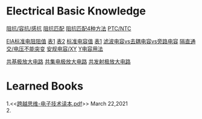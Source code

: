 # Electrical Basic Knowledge
[阻抗/容抗/感抗](https://user-images.githubusercontent.com/32056331/112106601-d78dcc80-8be8-11eb-9f9b-d9693a4de2f6.png)
[阻抗匹配](https://user-images.githubusercontent.com/32056331/112110833-681adb80-8bee-11eb-9c91-126aa71c3646.png)
[阻抗匹配4种方法](https://user-images.githubusercontent.com/32056331/112113136-643c8880-8bf1-11eb-8ba3-42e5c3772a22.png)
[PTC/NTC](https://user-images.githubusercontent.com/32056331/112107506-fd67a100-8be9-11eb-8594-1aabe724d555.png)

[EIA标准电阻阻值](https://user-images.githubusercontent.com/32056331/112121605-61926100-8bfa-11eb-8793-a2d85a447fad.jpg)
[表1](https://user-images.githubusercontent.com/32056331/112119796-ac12de00-8bf8-11eb-99f5-9950680b0f98.jpg)
[表2](https://user-images.githubusercontent.com/32056331/112120009-d49ad800-8bf8-11eb-98ef-f4c9c5f32830.jpg)
[标准电容值](https://user-images.githubusercontent.com/32056331/112126521-7de4cc80-8bff-11eb-8951-747d5d69560a.jpg)
[表1](https://user-images.githubusercontent.com/32056331/112126328-4e35c480-8bff-11eb-80ca-aff30cc4cbc5.jpg)
[滤波电容vs去耦电容vs旁路电容](https://user-images.githubusercontent.com/32056331/112243339-5c7bf300-8c88-11eb-8bd1-01173f4445ad.png)
[隔直通交/电压不能突变](https://user-images.githubusercontent.com/32056331/112243397-70275980-8c88-11eb-9a65-039af7f9aeb0.png)
[安规电容/XY](https://user-images.githubusercontent.com/32056331/112247805-e67b8a00-8c8f-11eb-9cc9-8bf2ec2e0c16.png)
[Y电容用法](https://user-images.githubusercontent.com/32056331/112247953-16c32880-8c90-11eb-8276-8f53a9881877.png)

[共基极放大电路]()
[共集电极放大电路]()
[共发射极放大电路]()

# Learned Books
1.<<[跨越思维-电子技术读本.pdf](https://user-images.githubusercontent.com/32056331/112080226-8b2c9780-8bbc-11eb-9c7d-fce512add5f0.png)>> March 22,2021   
2.
